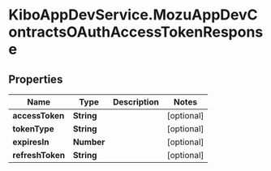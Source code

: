 # KiboAppDevService.MozuAppDevContractsOAuthAccessTokenResponse

## Properties

Name | Type | Description | Notes
------------ | ------------- | ------------- | -------------
**accessToken** | **String** |  | [optional] 
**tokenType** | **String** |  | [optional] 
**expiresIn** | **Number** |  | [optional] 
**refreshToken** | **String** |  | [optional] 


